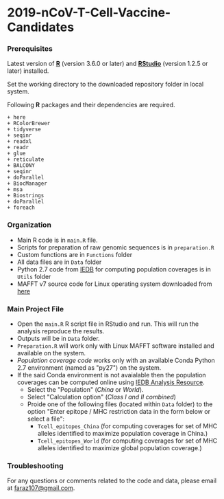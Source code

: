 # 2019-nCoV-T-Cell-Vaccine-Candidates

### Prerequisites

Latest version of [**R**](https://www.r-project.org/) (version 3.6.0 or
later) and [**RStudio**](https://rstudio.com/products/rstudio/download/)
(version 1.2.5 or later) installed.

Set the working directory to the downloaded repository folder in local system.

Following **R** packages and their dependencies are required. 

    + here 
    + RColorBrewer 
    + tidyverse 
    + seqinr
    + readxl 
    + readr 
    + glue 
    + reticulate 
    + BALCONY 
    + seqinr 
    + doParallel
    + BiocManager
    + msa 
    + Biostrings
    + doParallel
    + foreach
        
### Organization

-   Main R code is in `main.R` file.
-   Scripts for preparation of raw genomic sequences is in `preparation.R`
-   Custom functions are in `Functions` folder 
-   All data files are in `Data` folder 
-   Python 2.7 code from [IEDB](http://tools.iedb.org/population/download/) for computing population coverages is in `Utils` folder
-   MAFFT v7 source code for Linux operating system downloaded from [here]( https://mafft.cbrc.jp/alignment/software/linux.html)

### Main Project File

- Open the `main.R` R script file in RStudio and run. This will run the analysis reproduce the results.
- Outputs will be in `Data` folder.
- `Preparation.R` will work only with Linux MAFFT software installed and available on the system.
- *Population coverage code* works only with an available Conda Python 2.7 environment (named as "py27") on the system.
- If the said Conda environment is not avaialable then the population coverages can be computed online using [IEDB Analysis Resource](http://tools.iedb.org/population/). 
    - Select the "Population" (*China* or *World*).
    - Select "Calculation option" (*Class I and II combined*) 
    - Proide one of the following files (located within `Data` folder) to the option "Enter epitope / MHC restriction data in the form below or select a file":
        - `Tcell_epitopes_China` 
            (for computing coverages for set of MHC alleles identified to maximize population coverage in China.)
        - `Tcell_epitopes_World` 
            (for computing coverages for set of MHC alleles identified to maximize global population coverage.)
 
 ### Troubleshooting
 
 For any questions or comments related to the code and data, please email at faraz107@gmail.com.
